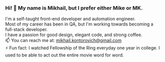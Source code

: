 ### Hi! 👋 My name is Mikhail, but I prefer either Mike or MK.

I'm a self-taught front-end developer and automation engineer. 
<br>Most of my career has been in QA, but I'm working towards becoming a full-stack developer.
<br>I have a passion for good design, elegant code, and strong coffee.
<br>📫 You can reach me at: mikhail.kontorovich@gmail.com
<br>⚡ Fun fact: I watched Fellowship of the Ring everyday one year in college. I used to be able to act out the entire movie word for word.

<!--
**mkontorovich/mkontorovich** is a ✨ _special_ ✨ repository because its `README.md` (this file) appears on your GitHub profile.

Here are some ideas to get you started:

- 🔭 I’m currently working on ...
- 🌱 I’m currently learning ...
- 👯 I’m looking to collaborate on ...
- 🤔 I’m looking for help with ...
- 💬 Ask me about ...
- 📫 How to reach me: ...
- 😄 Pronouns: ...
- ⚡ Fun fact: ...
-->
